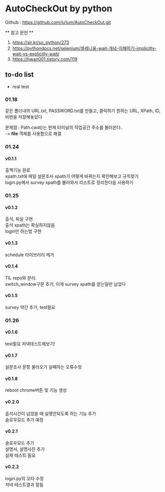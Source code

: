 # AutoCheckOut by python

Github : https://github.com/lu1um/AutoCheckOut.git

** 참고 문헌 **
1. https://sir.kr/so_python/273
2. https://pythondocs.net/selenium/셀레니움-wait-개념-이해하기-implicitly-wait-vs-explicitly-wait/
3. https://hwan001.tistory.com/119

## to-do list
- real test

### 01.18
같은 폴더내의 URL.txt, PASSWORD.txt를 만들고, 클릭하기 원하는 URL, XPath, ID, 비번을 저장해놓았다     

문제점 : Path.cwd()는 현재 터미널의 작업공간 주소를 불러온다..  
 -> __file__ 객체를 사용함으로 해결

### 01.24 
#### v0.1.1
출첵기능 완료  
xpath.txt에 매일 설문조사 xpath가 어떻게 바뀌는지 확인해보고 규칙찾기  
login.py에서 survey xpath를 불러와서 리스트로 정리한다음 사용하기 

### 01.25 
#### v0.1.2
출석, 퇴실 구현  
출석 xpath는 확실하지않음  
login만 하는법 구현

#### v0.1.3
schedule 라이브러리 제거  

#### v0.1.4
TIL repo와 분리.  
switch_window구문 추가, 이제 survey xpath를 얻는일만 남았다

#### v0.1.5
survey 약간 추가, test필요  

### 01.26
#### v0.1.6
test필요 저녁테스트해보기!  

#### v0.1.7
설문조사 문항 불러오기 실패하는 오류수정

#### v0.1.8
reboot chrome버튼 및 기능 생성   

#### v0.2.0
출석시간이 넘었을 때 실행안되도록 하는 기능 추가  
슬로우모드 추가 예정

#### v0.2.1
슬로우모드 추가  
설명서, 설명사진 추가  
실제 테스트 필요  

#### v0.2.2
login.py의 오타 수정  
저녁 테스트결과 잘됨  
